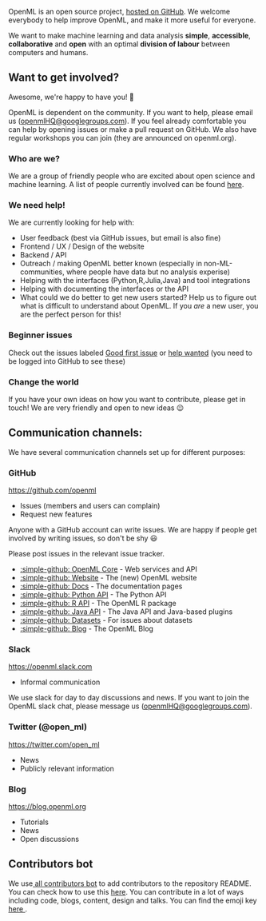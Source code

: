 OpenML is an open source project, <a href="https://github.com/openml">hosted on GitHub</a>. We welcome everybody to help improve OpenML, and make it more useful for everyone.

We want to make machine learning and data analysis **simple**, **accessible**, **collaborative** and **open** with an optimal **division of labour** between computers and humans.

## Want to get involved?

Awesome, we're happy to have you! :tada:

OpenML is dependent on the community. If you want to help, please email us (openmlHQ@googlegroups.com). If you feel already comfortable you can help by opening issues or make a pull request on GitHub. We also have regular workshops you can join (they are announced on openml.org).

### Who are we?

We are a group of friendly people who are excited about open science and machine learning. A list of people currently involved can be found [here](https://www.openml.org/contact).

### We need help!

We are currently looking for help with:

- User feedback (best via GitHub issues, but email is also fine)
- Frontend / UX / Design of the website
- Backend / API
- Outreach / making OpenML better known (especially in non-ML-communities, where people have data but no analysis experise)
- Helping with the interfaces (Python,R,Julia,Java) and tool integrations
- Helping with documenting the interfaces or the API
- What could we do better to get new users started? Help us to figure out what is difficult to understand about OpenML. If you _are_ a new user, you are the perfect person for this!

### Beginner issues

Check out the issues labeled [Good first issue](https://github.com/issues?q=is%3Aopen+is%3Aissue+user%3Aopenml++label%3A%22Good+first+issue%22+) or [help wanted](https://github.com/issues?q=is%3Aopen+is%3Aissue+user%3Aopenml++label%3A%22help+wanted%22+) (you need to be logged into GitHub to see these)

### Change the world

If you have your own ideas on how you want to contribute, please get in touch! We are very friendly and open to new ideas :wink:

## Communication channels:

We have several communication channels set up for different purposes:

### GitHub

https://github.com/openml

- Issues (members and users can complain)
- Request new features

Anyone with a GitHub account can write issues. We are happy if people get involved by writing issues, so don't be shy :smiley:

Please post issues in the relevant issue tracker.

- <a href="https://github.com/openml/OpenML">:simple-github: OpenML Core</a> - Web services and API
- <a href="https://github.com/openml/openml.org">:simple-github: Website</a> - The (new) OpenML website
- <a href="https://github.com/openml/docs">:simple-github: Docs</a> - The documentation pages
- <a href="https://github.com/openml/python">:simple-github: Python API</a> - The Python API
- <a href="https://github.com/openml/r">:simple-github: R API</a> - The OpenML R package
- <a href="https://github.com/openml/java">:simple-github: Java API</a> - The Java API and Java-based plugins
- <a href="https://github.com/openml/data">:simple-github: Datasets</a> - For issues about datasets
- <a href="https://github.com/openml/blog">:simple-github: Blog</a> - The OpenML Blog

### Slack

https://openml.slack.com

- Informal communication

We use slack for day to day discussions and news. If you want to join the OpenML slack chat, please message us (openmlHQ@googlegroups.com).

### Twitter (@open_ml)

https://twitter.com/open_ml

- News
- Publicly relevant information

### Blog

https://blog.openml.org

- Tutorials
- News
- Open discussions

## Contributors bot

We use<a href="https://github.com/all-contributors/all-contributors-bot"> all contributors bot</a> to add contributors to the repository README. You can check how to use this <a href="https://allcontributors.org/docs/en/tooling">here</a>. You can contribute in a lot of ways including code, blogs, content, design and talks. You can find the emoji key<a href="https://allcontributors.org/docs/en/emoji-key"> here </a>.
